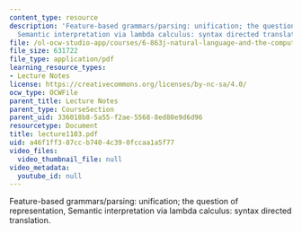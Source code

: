 ```yaml
---
content_type: resource
description: 'Feature-based grammars/parsing: unification; the question of representation,
  Semantic interpretation via lambda calculus: syntax directed translation.'
file: /ol-ocw-studio-app/courses/6-863j-natural-language-and-the-computer-representation-of-knowledge-spring-2003/a46f1ff387ccb7404c390fccaa1a5f77_lecture1103.pdf
file_size: 631722
file_type: application/pdf
learning_resource_types:
- Lecture Notes
license: https://creativecommons.org/licenses/by-nc-sa/4.0/
ocw_type: OCWFile
parent_title: Lecture Notes
parent_type: CourseSection
parent_uid: 336018b8-5a55-f2ae-5568-8ed80e9d6d96
resourcetype: Document
title: lecture1103.pdf
uid: a46f1ff3-87cc-b740-4c39-0fccaa1a5f77
video_files:
  video_thumbnail_file: null
video_metadata:
  youtube_id: null
---
```

Feature-based grammars/parsing: unification; the question of representation, Semantic interpretation via lambda calculus: syntax directed translation.